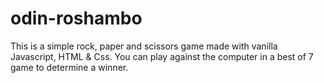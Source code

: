 # odin-roshambo


This is a simple rock, paper and scissors game made with vanilla Javascript, HTML & Css. You can play against the computer in a best of 7 game to determine a winner. 